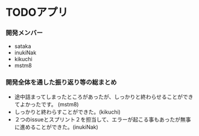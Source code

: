 # TODOアプリ

### 開発メンバー
 - sataka
 - inukiNak
 - kikuchi
 - mstm8

### 開発全体を通した振り返り等の総まとめ
 - 途中詰まってしまったところがあったが、しっかりと終わらせることができてよかったです。 (mstm8)
 - しっかりと終わらすことができた。(kikuchi)
 - ２つのissueとスプリント２を担当して、エラーが起こる事もあったが無事に進めることができた。(inukiNak)
